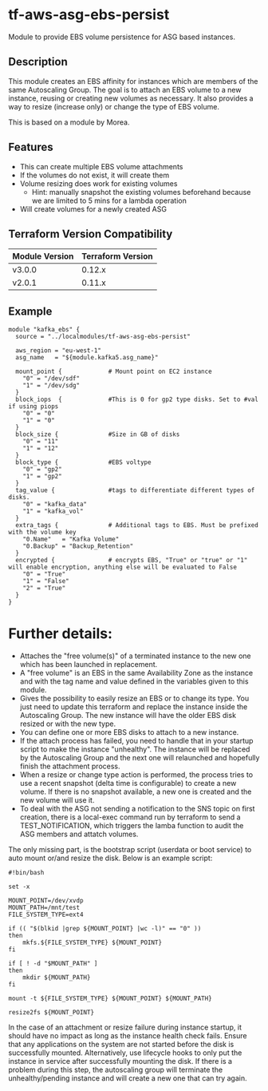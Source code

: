 # tf-aws-asg-ebs-persist

Module to provide EBS volume persistence for ASG based instances.

## Description

This module creates an EBS affinity for instances which are members of the same Autoscaling Group. The goal is to attach an EBS volume to a new instance, reusing or creating new volumes as necessary. It also provides a way to resize (increase only) or change the type of EBS volume.

This is based on a module by Morea.

## Features

* This can create multiple EBS volume attachments
* If the volumes do not exist, it will create them
* Volume resizing does work for existing volumes
  * Hint: manually snapshot the existing volumes beforehand because we are limited to 5 mins for a lambda operation
* Will create volumes for a newly created ASG

## Terraform Version Compatibility

Module Version|Terraform Version
---|---
v3.0.0|0.12.x
v2.0.1|0.11.x

## Example

```
module "kafka_ebs" {
  source = "../localmodules/tf-aws-asg-ebs-persist"

  aws_region = "eu-west-1"
  asg_name   = "${module.kafka5.asg_name}"

  mount_point {				# Mount point on EC2 instance
    "0" = "/dev/sdf"
    "1" = "/dev/sdg"
  }
  block_iops  {				#This is 0 for gp2 type disks. Set to #val if using piops
    "0" = "0"
    "1" = "0"
  }
  block_size {				#Size in GB of disks
    "0" = "11"
    "1" = "12"
  }
  block_type {				#EBS voltype
    "0" = "gp2"
    "1" = "gp2"
  }
  tag_value {				#tags to differentiate different types of disks.
    "0" = "kafka_data"
    "1" = "kafka_vol"
  }
  extra_tags {				# Additional tags to EBS. Must be prefixed with the volume key
    "0.Name"   = "Kafka Volume"
    "0.Backup" = "Backup_Retention"
  }
  encrypted {				# encrypts EBS, "True" or "true" or "1" will enable encryption, anything else will be evaluated to False
    "0" = "True"
    "1" = "False"
    "2" = "True"
  }
}
```

# Further details:

* Attaches the "free volume(s)" of a terminated instance to the new one which has been launched in replacement.
* A "free volume" is an EBS in the same Availability Zone as the instance and with the tag name and value defined in the variables given to this module.
* Gives the possibility to easily resize an EBS or to change its type. You just need to update this terraform and replace the instance inside the Autoscaling Group. The new instance will have the older EBS disk resized or with the new type.
* You can define one or more EBS disks to attach to a new instance.
* If the attach process has failed, you need to handle that in your startup script to make the instance "unhealthy". The instance will be replaced by the Autoscaling Group and the next one will relaunched and hopefully finish the attachment process.
* When a resize or change type action is performed, the process tries to use a recent snapshot (delta time is configurable) to create a new volume. If there is no snapshot available, a new one is created and the new volume will use it.
* To deal with the ASG not sending a notification to the SNS topic on first creation, there is a local-exec command run by terraform to send a TEST_NOTIFICATION, which triggers the lamba function to audit the ASG members and attatch volumes.

The only missing part, is the bootstrap script (userdata or boot service) to auto mount or/and resize the disk.
Below is an example script:

    #!bin/bash

    set -x

    MOUNT_POINT=/dev/xvdp
    MOUNT_PATH=/mnt/test
    FILE_SYSTEM_TYPE=ext4

    if (( "$(blkid |grep ${MOUNT_POINT} |wc -l)" == "0" ))
    then
    	mkfs.${FILE_SYSTEM_TYPE} ${MOUNT_POINT}
    fi

    if [ ! -d "$MOUNT_PATH" ]
    then
    	mkdir ${MOUNT_PATH}
    fi

    mount -t ${FILE_SYSTEM_TYPE} ${MOUNT_POINT} ${MOUNT_PATH}

    resize2fs ${MOUNT_POINT}

In the case of an attachment or resize failure during instance startup, it should have no impact as long as the instance health check fails. Ensure that any applications on the system are not started before the disk is successfully mounted. Alternatively, use lifecycle hooks to only put the instance in service after successfully mounting the disk. If there is a problem during this step, the autoscaling group will terminate the unhealthy/pending instance and will create a new one that can try again.
